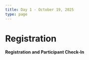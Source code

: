 ```yaml
---
title: Day 1 - October 19, 2025
type: page
---
```


# Registration

**Registration and Participant Check-In**


